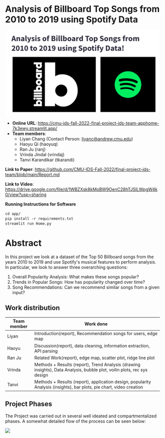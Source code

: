 # Analysis of Billboard Top Songs from 2010 to 2019 using Spotify Data


<p align="center"><img src="images/header.png" width=500></p>

* **Online URL**: https://cmu-ids-fall-2022-final-project-ids-team-apphome-7k3ewy.streamlit.app/
* **Team members**:
  * Liyan Chang (Contact Person: liyanc@andrew.cmu.edu)
  * Haoyu Qi (haoyuq)
  * Ran Ju (ranj)
  * Vrinda Jindal (vrindaj)
  * Tanvi Karandikar (tkarandi)
  
  
**Link to Paper**: https://github.com/CMU-IDS-Fall-2022/final-project-ids-team/blob/main/Report.md

**Link to Video**: https://drive.google.com/file/d/1WBZXsk8kMoBW9OenC28hTJSlLWpgW4k0/view?usp=sharing

**Running Instructions for Software**
```
cd app/
pip install -r requirements.txt
streamlit run Home.py
````

# Abstract

In this project we look at a dataset of the Top 50 Billboard songs from the years 2010 to 2019 and use Spotify's musical features to perform analysis. In particular, we look to answer three overarching questions:
1. Overall Popularity Analysis: What makes these songs popular?
2. Trends in Popular Songs: How has popularity changed over time?
3. Song Recommendations: Can we recommend similar songs from a given input?

## Work distribution

Team member | Work done
------ | ------
Liyan   | Introduction(report), Recommendation songs for users, edge map   
Haoyu   | Discussion(report), data cleaning, information extraction, API parsing 
Ran Ju  | Related Work(report), edge map, scatter plot, ridge line plot 
Vrinda | Methods + Results (report), Trend Analysis (drawing insights), Data Analysis, bubble plot, voilin plots, rec sys design
Tanvi    |  Methods + Results (report), application design, popularity Analysis (insights), bar plots, pie chart, video creation

## Project Phases
The Project was carried out in several well ideated and compartmentalized phases. A somewhat detailed flow of the process can be seen below:

<p><img src="images/ids.jpg"></p>


